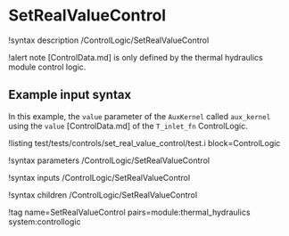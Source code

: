 # SetRealValueControl

!syntax description /ControlLogic/SetRealValueControl

!alert note
[ControlData.md] is only defined by the thermal hydraulics module control logic.

## Example input syntax

In this example, the `value` parameter of the `AuxKernel` called `aux_kernel`
using the `value` [ControlData.md] of the `T_inlet_fn` ControlLogic.

!listing test/tests/controls/set_real_value_control/test.i block=ControlLogic

!syntax parameters /ControlLogic/SetRealValueControl

!syntax inputs /ControlLogic/SetRealValueControl

!syntax children /ControlLogic/SetRealValueControl

!tag name=SetRealValueControl pairs=module:thermal_hydraulics system:controllogic
